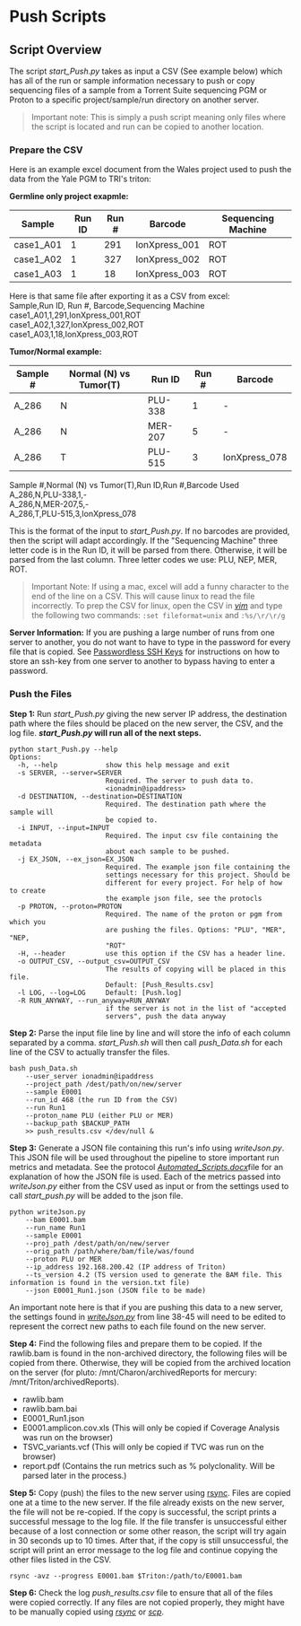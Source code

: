 Push Scripts
============

## Script Overview
The script *start_Push.py* takes as input a CSV (See example below) which has all of the run or sample information necessary to push or copy sequencing files of a sample from a Torrent Suite sequencing PGM or Proton to a specific project/sample/run directory on another server. 

> Important note: This is simply a push script meaning only files where the script is located and run can be copied to another location.   


### Prepare the CSV
Here is an example excel document from the Wales project used to push the data from the Yale PGM to TRI's triton:

**Germline only project exapmle:**

| Sample    | Run ID | Run # | Barcode       | Sequencing Machine |
|-----------|--------|-------|---------------|--------------------|
| case1_A01 |      1 |   291 | IonXpress_001 | ROT                |
| case1_A02 |      1 |   327 | IonXpress_002 | ROT                |
| case1_A03 |      1 |    18 | IonXpress_003 | ROT                |

Here is that same file after exporting it as a CSV from excel:  
Sample,Run ID, Run #, Barcode,Sequencing Machine  
case1_A01,1,291,IonXpress_001,ROT  
case1_A02,1,327,IonXpress_002,ROT  
case1_A03,1,18,IonXpress_003,ROT  

**Tumor/Normal example:**

| Sample # | Normal (N) vs Tumor(T) | Run ID  | Run # | Barcode       |
|----------|------------------------|---------|-------|---------------|
| A_286    | N                      | PLU-338 |     1 | -             |
| A_286    | N                      | MER-207 |     5 | -             |
| A_286    | T                      | PLU-515 |     3 | IonXpress_078 |

Sample #,Normal (N) vs Tumor(T),Run ID,Run #,Barcode Used  
A_286,N,PLU-338,1,-  
A_286,N,MER-207,5,-  
A_286,T,PLU-515,3,IonXpress_078  

This is the format of the input to _start\_Push.py_. If no barcodes are provided, then the script will adapt accordingly. If the "Sequencing Machine" three letter code is in the Run ID, it will be parsed from there. Otherwise, it will be parsed from the last column. Three letter codes we use: PLU, NEP, MER, ROT.

> Important Note:  If using a mac, excel will add a funny character to the end of the line on a CSV. This will cause linux to read the file incorrectly. To prep the CSV for linux, open the CSV in [_vim_](file:///tmp/d20150412-3-m06vk1/Bioinformatics_Glossary.docx#Vim) and type the following two commands:
> `:set fileformat=unix` and `:%s/\r/\r/g`

**Server Information:** If you are pushing a large number of runs from one server to another, you do not want to have to type in the password for every file that is copied. See [Passwordless SSH Keys](https://github.com/jlaw9/TRI_Dev/wiki/Passwordless-SSH-Keys) for instructions on how to store an ssh-key from one server to another to bypass having to enter a password.


### Push the Files
**Step 1:** Run _start\_Push.py_ giving the new server IP address, the destination path where the files should be placed on the new server, the CSV, and the log file. **_start\_Push.py_ will run all of the next steps.**

	python start_Push.py --help
	Options:
	  -h, --help            show this help message and exit
	  -s SERVER, --server=SERVER
	                        Required. The server to push data to.
	                        <ionadmin@ipaddress>
	  -d DESTINATION, --destination=DESTINATION
	                        Required. The destination path where the sample will
	                        be copied to.
	  -i INPUT, --input=INPUT
	                        Required. The input csv file containing the metadata
	                        about each sample to be pushed.
	  -j EX_JSON, --ex_json=EX_JSON
	                        Required. The example json file containing the
	                        settings necessary for this project. Should be
	                        different for every project. For help of how to create
	                        the example json file, see the protocls
	  -p PROTON, --proton=PROTON
	                        Required. The name of the proton or pgm from which you
	                        are pushing the files. Options: "PLU", "MER", "NEP,
	                        "ROT"
	  -H, --header          use this option if the CSV has a header line.
	  -o OUTPUT_CSV, --output_csv=OUTPUT_CSV
	                        The results of copying will be placed in this file.
	                        Default: [Push_Results.csv]
	  -l LOG, --log=LOG     Default: [Push.log]
	  -R RUN_ANYWAY, --run_anyway=RUN_ANYWAY
	                        if the server is not in the list of "accepted
	                        servers", push the data anyway


**Step 2:** Parse the input file line by line and will store the info of each column separated by a comma. _start\_Push.sh_ will then call _push_Data.sh_ for each line of the CSV to actually transfer the files.

	bash push_Data.sh
		--user_server ionadmin@ipaddress
		--project_path /dest/path/on/new/server
		--sample E0001
		--run_id 468 (the run ID from the CSV)
		--run Run1
		--proton_name PLU (either PLU or MER)
		--backup_path $BACKUP_PATH
		>> push_results.csv </dev/null &


**Step 3:** Generate a JSON file containing this run's info using _writeJson.py_. This JSON file will be used throughout the pipeline to store important run metrics and metadata. See the protocol [_Automated\_Scripts.docx_](file:///tmp/d20150412-3-m06vk1/Automated_Scripts.docx)file for an explanation of how the JSON file is used. Each of the metrics passed into _writeJson.py_ either from the CSV used as input or from the settings used to call _start\_push.py_ will be added to the json file.

	python writeJson.py
		--bam E0001.bam
		--run_name Run1
		--sample E0001
		--proj_path /dest/path/on/new/server
		--orig_path /path/where/bam/file/was/found
		--proton PLU or MER
		--ip_address 192.168.200.42 (IP address of Triton)
		--ts_version 4.2 (TS version used to generate the BAM file. This information is found in the version.txt file)
		--json E0001_Run1.json (JSON file to be made)


An important note here is that if you are pushing this data to a new server, the settings found in [_writeJson.py_](https://github.com/jlaw9/Scripts/blob/master/Push/writeJson.py) from line 38-45 will need to be edited to represent the correct new paths to each file found on the new server.

**Step 4:** Find the following files and prepare them to be copied. If the rawlib.bam is found in the non-archived directory, the following files will be copied from there. Otherwise, they will be copied from the archived location on the server (for pluto: /mnt/Charon/archivedReports for mercury: /mnt/Triton/archivedReports).

- rawlib.bam
- rawlib.bam.bai
- E0001\_Run1.json
- E0001.amplicon.cov.xls (This will only be copied if Coverage Analysis was run on the browser)
- TSVC\_variants.vcf (This will only be copied if TVC was run on the browser)
- report.pdf (Contains the run metrics such as % polyclonality. Will be parsed later in the process.)

**Step 5:** Copy (push) the files to the new server using [rsync](file:///tmp/d20150412-3-m06vk1/Bioinformatics_Glossary.docx#rsync). Files are copied one at a time to the new server. If the file already exists on the new server, the file will not be re-copied. If the copy is successful, the script prints a successful message to the log file. If the file transfer is unsuccessful either because of a lost connection or some other reason, the script will try again in 30 seconds up to 10 times. After that, if the copy is still unsuccessful, the script will print an error message to the log file and continue copying the other files listed in the CSV.

	rsync -avz --progress E0001.bam $Triton:/path/to/E0001.bam

**Step 6:** Check the log *push_results.csv* file to ensure that all of the files were copied correctly. If any files are not copied properly, they might have to be manually copied using [_rsync_](file:///tmp/d20150412-3-m06vk1/Bioinformatics_Glossary.docx#rsync) or [_scp_](file:///tmp/d20150412-3-m06vk1/Bioinformatics_Glossary.docx#scp).

